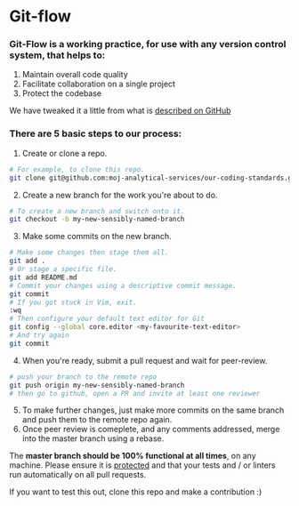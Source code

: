 # Git-flow

### Git-Flow is a working practice, for use with any version control system, that helps to:
1. Maintain overall code quality
2. Facilitate collaboration on a single project
3. Protect the codebase

We have tweaked it a little from what is [described on GitHub][1] 

### There are 5 basic steps to our process:
1. Create or clone a repo.
```sh
# For example, to clone this repo.
git clone git@github.com:moj-analytical-services/our-coding-standards.git
```
2. Create a new branch for the work you're about to do.
```sh
# To create a new branch and switch onto it.
git checkout -b my-new-sensibly-named-branch
```
3. Make some commits on the new branch.
```sh
# Make some changes then stage them all.
git add .
# Or stage a specific file.
git add README.md
# Commit your changes using a descriptive commit message.
git commit
# If you got stuck in Vim, exit.
:wq
# Then configure your default text editor for Git
git config --global core.editor <my-favourite-text-editor>
# And try again
git commit
```
4. When you're ready, submit a pull request and wait for peer-review.
```sh
# push your branch to the remote repo
git push origin my-new-sensibly-named-branch
# then go to github, open a PR and invite at least one reviewer
```
5. To make further changes, just make more commits on the same branch and push them to the remote repo again.
6. Once peer review is comeplete, and any comments addressed, merge into the master branch using a rebase.

The **master branch should be 100% functional at all times**, on any machine.  Please ensure it is [protected](https://help.github.com/articles/about-protected-branches/) and that your tests and / or linters run automatically on all pull requests.

If you want to test this out, clone this repo and make a contribution :)

[1]: https://www.atlassian.com/git/tutorials/comparing-workflows#gitflow-workflow
